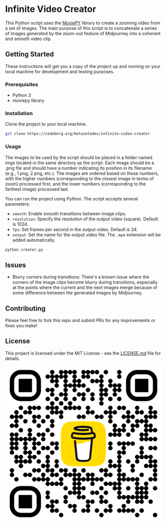 # Infinite Video Creator

This Python script uses the [MoviePY](https://zulko.github.io/moviepy/) library to create a zooming video from a set of images. The main purpose of this script is to concatenate a series of images generated by the zoom-out feature of Midjourney into a coherent and smooth video clip.

## Getting Started

These instructions will get you a copy of the project up and running on your local machine for development and testing purposes.

### Prerequisites

* Python 3
* moviepy library

### Installation

Clone the project to your local machine.

```bash
git clone https://codeberg.org/betazetadev/infinite-video-creator
```

### Usage

The images to be used by the script should be placed in a folder named imgs located in the same directory as the script. Each image should be a .png file and should have a number indicating its position in its filename (e.g., 1.png, 2.png, etc.). The images are ordered based on these numbers, with the higher numbers (corresponding to the closest image in terms of zoom) processed first, and the lower numbers (corresponding to the farthest image) processed last.

You can run the project using Python. The script accepts several parameters:

* `smooth`: Enable smooth transitions between image clips.
* `resolution`: Specify the resolution of the output video (square). Default is 1024.
* `fps`: Set frames per second in the output video. Default is 24.
* `output`: Set the name for the output video file. The `.mp4` extension will be added automatically.

```bash
python creator.py
```

## Issues

* Blurry corners during transitions: There's a known issue where the corners of the image clips become blurry during transitions, especially at the points where the current and the next images merge because of some difference between the generated images by Midjourney.

## Contributing

Please feel free to fork this repo and submit PRs for any improvements or fixes you make!

## License

This project is licensed under the MIT License - see the [LICENSE.md](LICENSE.md) file for details.

[<img src="bmc_qr.png">](https://www.buymeacoffee.com/betazetadev "Buy me a coffee if you liked it")